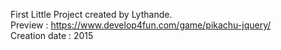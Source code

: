 First Little Project created by Lythande. <br>
Preview : https://www.develop4fun.com/game/pikachu-jquery/ <br>
Creation date : 2015
